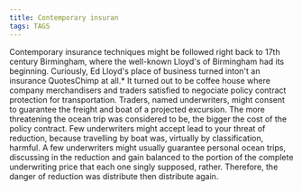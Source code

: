 ```yaml
---
title: Contemporary insuran
tags: TAGS
---
```


Contemporary insurance techniques might be followed right back to 17th century Birmingham, where the well-known Lloyd's of Birmingham had its beginning. Curiously, Ed Lloyd's place of business turned inton't an insurance QuotesChimp at all.* It turned out to be coffee house where company merchandisers and traders satisfied to negociate policy contract protection for transportation. Traders, named underwriters, might consent to guarantee the freight and boat of a projected excursion. The more threatening the ocean trip was considered to be, the bigger the cost of the policy contract. Few underwriters might accept lead to your threat of reduction, because travelling by boat was, virtually by classification, harmful. A few underwriters might usually guarantee personal ocean trips, discussing in the reduction and gain balanced to the portion of the complete underwriting price that each one singly supposed, rather. Therefore, the danger of reduction was distribute then distribute again.
